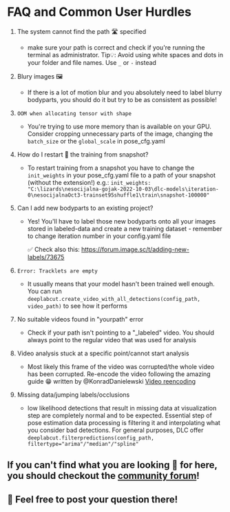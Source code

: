 # FAQ and Common User Hurdles

1) The system cannot find the path 🛣 specified
   - make sure your path is correct and check if you're running the terminal as administrator. 
   Tip💡: Avoid using white spaces and dots in your folder and file names. Use `_` or `-` instead


2) Blury images 🖼
   - If there is a lot of motion blur and you absolutely need to label blurry bodyparts, you should do it but try to be as consistent as possible!


3) `OOM when allocating tensor with shape`
   - You're trying to use more memory than is available on your GPU. Consider cropping unnecessary parts of the image, changing the `batch_size` or the `global_scale`
     in pose_cfg.yaml
     
4) How do I restart 🏁 the training from snapshot?
   - To restart training from a snapshot you have to change the `init_weights` in your pose_cfg.yaml file to a path of your snapshot (without the extension!) e.g.:
   `init_weights: "C:\lizards\nesocijalna-gojak-2022-10-03\dlc-models\iteration-0\nesocijalnaOct3-trainset95shuffle1\train\snapshot-100000"`
   
5) Can I add new bodyparts to an existing project?
   - Yes! You'll have to label those new bodyparts onto all your images stored in labeled-data and create a new training dataset - remember to change iteration
     number in your config.yaml file
     
     ✅ Check also this: https://forum.image.sc/t/adding-new-labels/73675
     
6) `Error: Tracklets are empty`
   - It usually means that your model hasn't been trained well enough. You can run `deeplabcut.create_video_with_all_detections(config_path, video_path)` to
     see how it performs
     
7) No suitable videos found in "yourpath" error
   - Check if your path isn't pointing to a "_labeled" video. You should always point to the regular video that was used for analysis
  
8) Video analysis stuck at a specific point/cannot start analysis
   - Most likely this frame of the video was corrupted/the whole video has been corrupted. Re-encode the video following the amazing guide :grin: written by @KonradDanielewski
     [Video reencoding](https://deeplabcut.github.io/DeepLabCut/docs/recipes/io.html#tips-on-video-re-encoding-and-preprocessing)
     
9) Missing data/jumping labels/occlusions
   - low likelihood detections that result in missing data at visualization step are completely normal and to be expected. Essential step of pose estimation data processing
     is filtering it and interpolating what you consider bad detections. For general purposes, DLC offer `deeplabcut.filterpredictions(config_path, filtertype="arima"/"median"/"spline"`

## If you can't find what you are looking 👀 for here, you should checkout the [community forum](https://forum.image.sc/tag/deeplabcut)! 
## 🚨 Feel free to post your question there!
